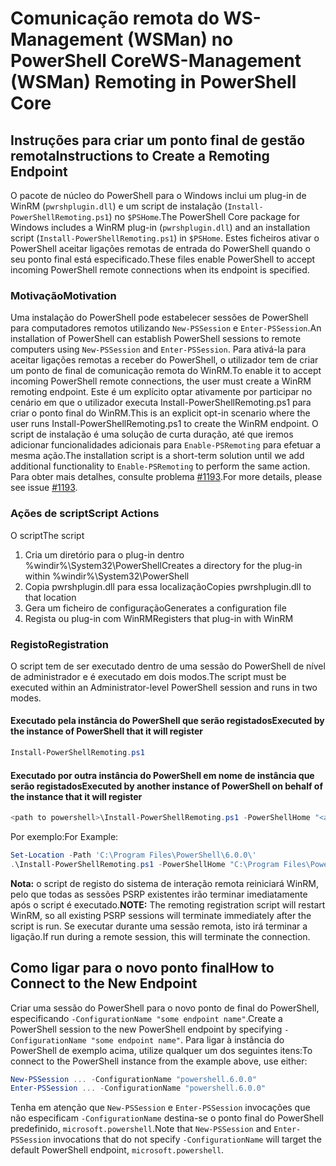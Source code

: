# <a name="ws-management-wsman-remoting-in-powershell-core"></a><span data-ttu-id="97250-101">Comunicação remota do WS-Management (WSMan) no PowerShell Core</span><span class="sxs-lookup"><span data-stu-id="97250-101">WS-Management (WSMan) Remoting in PowerShell Core</span></span> 

## <a name="instructions-to-create-a-remoting-endpoint"></a><span data-ttu-id="97250-102">Instruções para criar um ponto final de gestão remota</span><span class="sxs-lookup"><span data-stu-id="97250-102">Instructions to Create a Remoting Endpoint</span></span>

<span data-ttu-id="97250-103">O pacote de núcleo do PowerShell para o Windows inclui um plug-in de WinRM (`pwrshplugin.dll`) e um script de instalação (`Install-PowerShellRemoting.ps1`) no `$PSHome`.</span><span class="sxs-lookup"><span data-stu-id="97250-103">The PowerShell Core package for Windows includes a WinRM plug-in (`pwrshplugin.dll`) and an installation script (`Install-PowerShellRemoting.ps1`) in `$PSHome`.</span></span>
<span data-ttu-id="97250-104">Estes ficheiros ativar o PowerShell aceitar ligações remotas de entrada do PowerShell quando o seu ponto final está especificado.</span><span class="sxs-lookup"><span data-stu-id="97250-104">These files enable PowerShell to accept incoming PowerShell remote connections when its endpoint is specified.</span></span>

### <a name="motivation"></a><span data-ttu-id="97250-105">Motivação</span><span class="sxs-lookup"><span data-stu-id="97250-105">Motivation</span></span>

<span data-ttu-id="97250-106">Uma instalação do PowerShell pode estabelecer sessões de PowerShell para computadores remotos utilizando `New-PSSession` e `Enter-PSSession`.</span><span class="sxs-lookup"><span data-stu-id="97250-106">An installation of PowerShell can establish PowerShell sessions to remote computers using `New-PSSession` and `Enter-PSSession`.</span></span>
<span data-ttu-id="97250-107">Para ativá-la para aceitar ligações remotas a receber do PowerShell, o utilizador tem de criar um ponto de final de comunicação remota do WinRM.</span><span class="sxs-lookup"><span data-stu-id="97250-107">To enable it to accept incoming PowerShell remote connections, the user must create a WinRM remoting endpoint.</span></span>
<span data-ttu-id="97250-108">Este é um explícito optar ativamente por participar no cenário em que o utilizador executa Install-PowerShellRemoting.ps1 para criar o ponto final do WinRM.</span><span class="sxs-lookup"><span data-stu-id="97250-108">This is an explicit opt-in scenario where the user runs Install-PowerShellRemoting.ps1 to create the WinRM endpoint.</span></span>
<span data-ttu-id="97250-109">O script de instalação é uma solução de curta duração, até que iremos adicionar funcionalidades adicionais para `Enable-PSRemoting` para efetuar a mesma ação.</span><span class="sxs-lookup"><span data-stu-id="97250-109">The installation script is a short-term solution until we add additional functionality to `Enable-PSRemoting` to perform the same action.</span></span>
<span data-ttu-id="97250-110">Para obter mais detalhes, consulte problema [#1193](https://github.com/PowerShell/PowerShell/issues/1193).</span><span class="sxs-lookup"><span data-stu-id="97250-110">For more details, please see issue [#1193](https://github.com/PowerShell/PowerShell/issues/1193).</span></span>

### <a name="script-actions"></a><span data-ttu-id="97250-111">Ações de script</span><span class="sxs-lookup"><span data-stu-id="97250-111">Script Actions</span></span>

<span data-ttu-id="97250-112">O script</span><span class="sxs-lookup"><span data-stu-id="97250-112">The script</span></span>

1. <span data-ttu-id="97250-113">Cria um diretório para o plug-in dentro %windir%\System32\PowerShell</span><span class="sxs-lookup"><span data-stu-id="97250-113">Creates a directory for the plug-in within %windir%\System32\PowerShell</span></span>
1. <span data-ttu-id="97250-114">Copia pwrshplugin.dll para essa localização</span><span class="sxs-lookup"><span data-stu-id="97250-114">Copies pwrshplugin.dll to that location</span></span>
1. <span data-ttu-id="97250-115">Gera um ficheiro de configuração</span><span class="sxs-lookup"><span data-stu-id="97250-115">Generates a configuration file</span></span>
1. <span data-ttu-id="97250-116">Regista ou plug-in com WinRM</span><span class="sxs-lookup"><span data-stu-id="97250-116">Registers that plug-in with WinRM</span></span>

### <a name="registration"></a><span data-ttu-id="97250-117">Registo</span><span class="sxs-lookup"><span data-stu-id="97250-117">Registration</span></span>

<span data-ttu-id="97250-118">O script tem de ser executado dentro de uma sessão do PowerShell de nível de administrador e é executado em dois modos.</span><span class="sxs-lookup"><span data-stu-id="97250-118">The script must be executed within an Administrator-level PowerShell session and runs in two modes.</span></span>

#### <a name="executed-by-the-instance-of-powershell-that-it-will-register"></a><span data-ttu-id="97250-119">Executado pela instância do PowerShell que serão registados</span><span class="sxs-lookup"><span data-stu-id="97250-119">Executed by the instance of PowerShell that it will register</span></span>

``` powershell
Install-PowerShellRemoting.ps1
```

#### <a name="executed-by-another-instance-of-powershell-on-behalf-of-the-instance-that-it-will-register"></a><span data-ttu-id="97250-120">Executado por outra instância do PowerShell em nome de instância que serão registados</span><span class="sxs-lookup"><span data-stu-id="97250-120">Executed by another instance of PowerShell on behalf of the instance that it will register</span></span>

``` powershell
<path to powershell>\Install-PowerShellRemoting.ps1 -PowerShellHome "<absolute path to the instance's $PSHOME>"
```

<span data-ttu-id="97250-121">Por exemplo:</span><span class="sxs-lookup"><span data-stu-id="97250-121">For Example:</span></span>

``` powershell
Set-Location -Path 'C:\Program Files\PowerShell\6.0.0\'
.\Install-PowerShellRemoting.ps1 -PowerShellHome "C:\Program Files\PowerShell\6.0.0\"
```

<span data-ttu-id="97250-122">**Nota:** o script de registo do sistema de interação remota reiniciará WinRM, pelo que todas as sessões PSRP existentes irão terminar imediatamente após o script é executado.</span><span class="sxs-lookup"><span data-stu-id="97250-122">**NOTE:** The remoting registration script will restart WinRM, so all existing PSRP sessions will terminate immediately after the script is run.</span></span> <span data-ttu-id="97250-123">Se executar durante uma sessão remota, isto irá terminar a ligação.</span><span class="sxs-lookup"><span data-stu-id="97250-123">If run during a remote session, this will terminate the connection.</span></span>

## <a name="how-to-connect-to-the-new-endpoint"></a><span data-ttu-id="97250-124">Como ligar para o novo ponto final</span><span class="sxs-lookup"><span data-stu-id="97250-124">How to Connect to the New Endpoint</span></span>

<span data-ttu-id="97250-125">Criar uma sessão do PowerShell para o novo ponto de final do PowerShell, especificando `-ConfigurationName "some endpoint name"`.</span><span class="sxs-lookup"><span data-stu-id="97250-125">Create a PowerShell session to the new PowerShell endpoint by specifying `-ConfigurationName "some endpoint name"`.</span></span> <span data-ttu-id="97250-126">Para ligar à instância do PowerShell de exemplo acima, utilize qualquer um dos seguintes itens:</span><span class="sxs-lookup"><span data-stu-id="97250-126">To connect to the PowerShell instance from the example above, use either:</span></span>

``` powershell
New-PSSession ... -ConfigurationName "powershell.6.0.0"
Enter-PSSession ... -ConfigurationName "powershell.6.0.0"
```

<span data-ttu-id="97250-127">Tenha em atenção que `New-PSSession` e `Enter-PSSession` invocações que não especificam `-ConfigurationName` destina-se o ponto final do PowerShell predefinido, `microsoft.powershell`.</span><span class="sxs-lookup"><span data-stu-id="97250-127">Note that `New-PSSession` and `Enter-PSSession` invocations that do not specify `-ConfigurationName` will target the default PowerShell endpoint, `microsoft.powershell`.</span></span>
